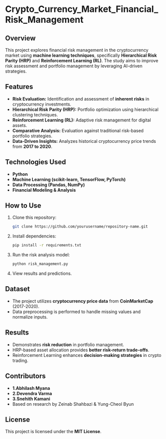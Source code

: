 # Crypto_Currency_Market_Financial_Risk_Management
## Overview
This project explores financial risk management in the cryptocurrency market using **machine learning techniques**, specifically **Hierarchical Risk Parity (HRP)** and **Reinforcement Learning (RL)**. The study aims to improve risk assessment and portfolio management by leveraging AI-driven strategies.

## Features
- **Risk Evaluation:** Identification and assessment of **inherent risks** in cryptocurrency investments.
- **Hierarchical Risk Parity (HRP):** Portfolio optimization using hierarchical clustering techniques.
- **Reinforcement Learning (RL):** Adaptive risk management for digital assets.
- **Comparative Analysis:** Evaluation against traditional risk-based portfolio strategies.
- **Data-Driven Insights:** Analyzes historical cryptocurrency price trends from **2017 to 2020**.

## Technologies Used
- **Python**
- **Machine Learning (scikit-learn, TensorFlow, PyTorch)**
- **Data Processing (Pandas, NumPy)**
- **Financial Modeling & Analysis**

## How to Use
1. Clone this repository:
   ```sh
   git clone https://github.com/yourusername/repository-name.git
   ```
2. Install dependencies:
   ```sh
   pip install -r requirements.txt
   ```
3. Run the risk analysis model:
   ```sh
   python risk_management.py
   ```
4. View results and predictions.

## Dataset
- The project utilizes **cryptocurrency price data** from **CoinMarketCap** (2017-2020).
- Data preprocessing is performed to handle missing values and normalize inputs.

## Results
- Demonstrates **risk reduction** in portfolio management.
- HRP-based asset allocation provides **better risk-return trade-offs**.
- Reinforcement Learning enhances **decision-making strategies** in crypto trading.

## Contributors
- **1.Abhilash Myana**
- **2.Devendra Varma**
- **3.Snehith Kamani**
- Based on research by Zeinab Shahbazi & Yung-Cheol Byun

## License
This project is licensed under the **MIT License**.
